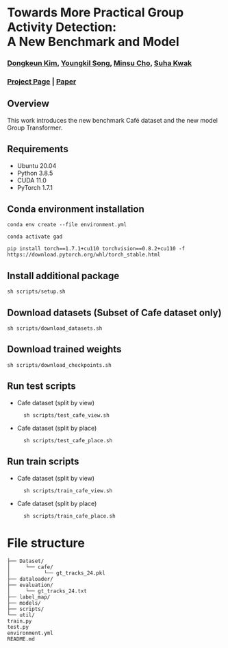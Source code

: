 # Towards More Practical Group Activity Detection:<br> A New Benchmark and Model

### [Dongkeun Kim](https://dk-kim.github.io/), [Youngkil Song](https://www.linkedin.com/in/youngkil-song-8936792a3/), [Minsu Cho](https://cvlab.postech.ac.kr/~mcho/), [Suha Kwak](https://suhakwak.github.io/)

### [Project Page](http://dk-kim.github.io/CAFE) | [Paper](https://arxiv.org/abs/2312.02878)

## Overview
This work introduces the new benchmark Café dataset and the new model Group Transformer. 

## Requirements

- Ubuntu 20.04
- Python 3.8.5
- CUDA 11.0
- PyTorch 1.7.1

## Conda environment installation
    conda env create --file environment.yml

    conda activate gad

    pip install torch==1.7.1+cu110 torchvision==0.8.2+cu110 -f https://download.pytorch.org/whl/torch_stable.html
    
## Install additional package
    sh scripts/setup.sh
   

## Download datasets (Subset of Cafe dataset only)

    sh scripts/download_datasets.sh

## Download trained weights

    sh scripts/download_checkpoints.sh

## Run test scripts

- Cafe dataset (split by view)
  
        sh scripts/test_cafe_view.sh

- Cafe dataset (split by place)
  

        sh scripts/test_cafe_place.sh

## Run train scripts

- Cafe dataset (split by view)


        sh scripts/train_cafe_view.sh

- Cafe dataset (split by place)


        sh scripts/train_cafe_place.sh



# File structure

    ├── Dataset/
    │     └── cafe/
    │           └── gt_tracks_24.pkl
    ├── dataloader/
    ├── evaluation/
    │     └── gt_tracks_24.txt
    ├── label_map/
    ├── models/
    ├── scripts/
    └── util/
    train.py
    test.py
    environment.yml
    README.md
